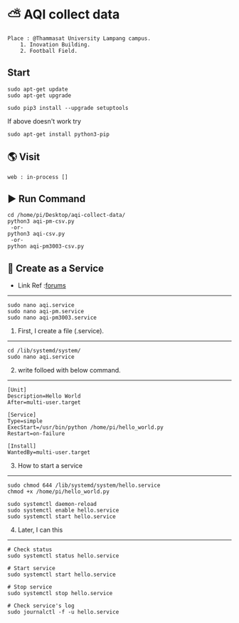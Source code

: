 # ⛅ AQI collect data
	Place : @Thammasat University Lampang campus.
		1. Inovation Building.
		2. Football Field.

 ## Start
	sudo apt-get update
	sudo apt-get upgrade

	sudo pip3 install --upgrade setuptools

If above doesn't work try

	sudo apt-get install python3-pip
	
 ## 🌎 Visit
	web : in-process []

 ## ▶ Run Command
	cd /home/pi/Desktop/aqi-collect-data/
	python3 aqi-pm-csv.py
	 -or-
	python3 aqi-csv.py
	 -or-
	python aqi-pm3003-csv.py 

 ## 🧱 Create as a Service

- Link Ref :[forums](https://www.raspberrypi.org/forums/viewtopic.php?t=197513)

----
	sudo nano aqi.service
	sudo nano aqi-pm.service
	sudo nano aqi-pm3003.service

1. First, I create a file (.service).

----

	cd /lib/systemd/system/
	sudo nano aqi.service

2. write folloed with below command.

----
	[Unit]
	Description=Hello World
	After=multi-user.target

	[Service]
	Type=simple
	ExecStart=/usr/bin/python /home/pi/hello_world.py
	Restart=on-failure

	[Install]
	WantedBy=multi-user.target


3. How to start a service

----
	sudo chmod 644 /lib/systemd/system/hello.service
	chmod +x /home/pi/hello_world.py

	sudo systemctl daemon-reload
	sudo systemctl enable hello.service
	sudo systemctl start hello.service

4. Later, I can this

----
	# Check status
	sudo systemctl status hello.service

	# Start service
	sudo systemctl start hello.service

	# Stop service
	sudo systemctl stop hello.service

	# Check service's log
	sudo journalctl -f -u hello.service